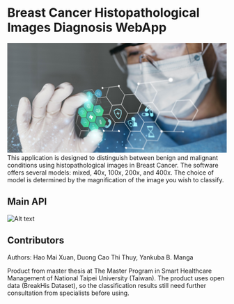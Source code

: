 # Breast Cancer Histopathological Images Diagnosis WebApp

![Alt text](medical-banner-with-doctor-wearing-goggles.jpg)
This application is designed to distinguish between benign and malignant conditions using histopathological images in Breast Cancer. The software offers several models: mixed, 40x, 100x, 200x, and 400x. The choice of model is determined by the magnification of the image you wish to classify.

## Main API
![Alt text](https://skillicons.dev/icons?i=js,html,css,wasm)


## Contributors

Authors: Hao Mai Xuan, Duong Cao Thi Thuy, Yankuba B. Manga

Product from master thesis at The Master Program in Smart Healthcare Management of National Taipei University (Taiwan). The product uses open data (BreakHis Dataset), so the classification results still need further consultation from specialists before using.


